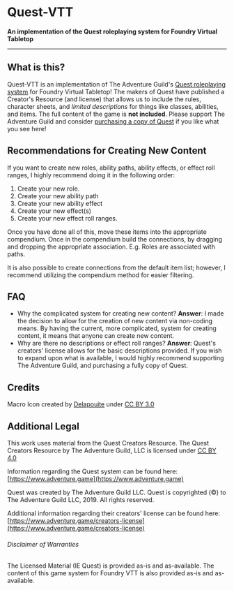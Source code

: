 # Quest-VTT
**An implementation of the Quest roleplaying system for Foundry Virtual Tabletop**
***
## What is this?
Quest-VTT is an implementation of The Adventure Guild's [Quest roleplaying system](https://adventure.game/) for Foundry Virtual Tabletop! The makers of Quest have published a Creator's Resource (and license) that allows us to include the rules, character sheets, and _limited descriptions_ for things like classes, abilities, and items. The full content of the game is **not included**. Please support The Adventure Guild and consider [purchasing a copy of Quest](https://www.adventure.game/digital-edition) if you like what you see here!

## Recommendations for Creating New Content
If you want to create new roles, ability paths, ability effects, or effect roll ranges, I highly recommend doing it in the following order:
1. Create your new role.
2. Create your new ability path
3. Create your new ability effect
4. Create your new effect(s)
5. Create your new effect roll ranges.

Once you have done all of this, move these items into the appropriate compendium. Once in the compendium build the connections, by dragging and dropping the appropriate association. E.g. Roles are associated with paths.

It is also possible to create connections from the default item list; however, I recommend utilizing the compendium method for easier filtering.

## FAQ
*   Why the complicated system for creating new content?
    **Answer**: I made the decision to allow for the creation of new content via non-coding means. By having the current, more complicated, system for creating content, it means that anyone can create new content.
*   Why are there no descriptions or effect roll ranges?
    **Answer**: Quest's creators' license allows for the basic descriptions provided. If you wish to expand upon what is available, I would highly recommend supporting The Adventure Guild, and purchasing a fully copy of Quest.

## Credits
Macro Icon created by [Delapouite](http://delapouite.com/) under [CC BY 3.0](http://creativecommons.org/licenses/by/3.0/)

## Additional Legal
This work uses material from the Quest Creators Resource. The Quest Creators Resource by The Adventure Guild, LLC is licensed under [CC BY 4.0](https://creativecommons.org/licenses/by/4.0/)

Information regarding the Quest system can be found here: [https://www.adventure.game](https://www.adventure.game)

Quest was created by The Adventure Guild LLC.
Quest is copyrighted (©) to The Adventure Guild LLC, 2019. All rights reserved.

Additional information regarding their creators' license can be found here:
[https://www.adventure.game/creators-license](https://www.adventure.game/creators-license)

###### Disclaimer of Warranties
The Licensed Material (IE Quest) is provided as-is and as-available. 
The content of this game system for Foundry VTT is also provided as-is and as-available.
